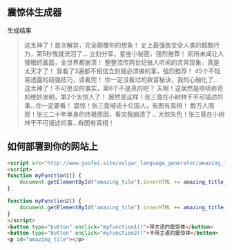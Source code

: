 
## 震惊体生成器



生成结果
>这太神了！首次解禁，完全颠覆你的想象！
史上最强改变全人类的超酷行为，第5秒我就流泪了…
立刻分享，星座小秘密，强烈推荐！
前所未闻让人傻眼的画面，全世界都崩溃！
整整流传两世纪骇人听闻的灵异现象，真是太天才了！
我看了3遍都不相信立刻就必须做的事，强烈推荐！
45个不轻易透露的超强技巧，请看完！
你一定没看过的致富秘诀，我的心融化了…
这太神了！不可思议的事实，第6个不是真的吧？
天啊！这居然是啧啧称奇的绝妙发明，第2个太惊人了！
居然是这样！张三竟在小树林干不可描述的事…你一定要看！
震惊！张三竟喊话十亿国人，有图有真相！
数万人围观！张三二十年单身的终极原因，看完我崩溃了...
大惊失色！张三竟在小树林干不可描述的事…有图有真相！


## 如何部署到你的网站上

```html
<script src="http://www.guofei.site/vulgar_language_generator/amazing_title/amazing_title.js"></script>
<script>
function myFunction1() {
    document.getElementById("amazing_tile").innerHTML += amazing_title_1();
}

function myFunction2() {
    document.getElementById("amazing_tile").innerHTML += amazing_title_2();
}
</script>
<button type="button" onclick="myFunction1()">带主语的震惊体</button>
<button type="button" onclick="myFunction2()">不带主语的震惊体</button>
<p id="amazing_tile"></p>
```